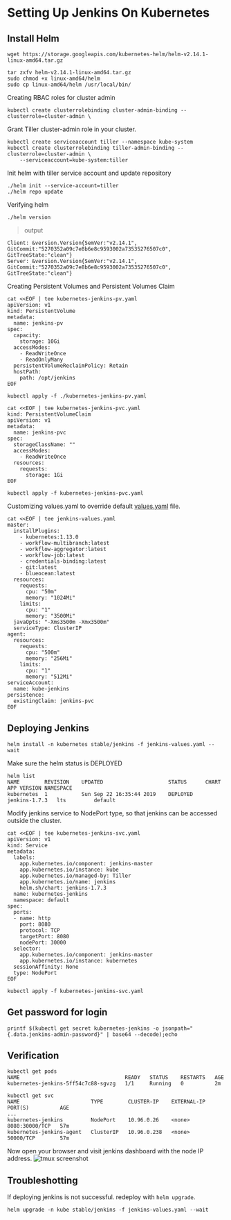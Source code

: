 # Setting Up Jenkins On Kubernetes
## Install Helm
```
wget https://storage.googleapis.com/kubernetes-helm/helm-v2.14.1-linux-amd64.tar.gz

tar zxfv helm-v2.14.1-linux-amd64.tar.gz
sudo chmod +x linux-amd64/helm
sudo cp linux-amd64/helm /usr/local/bin/
```
Creating RBAC roles for cluster admin
```
kubectl create clusterrolebinding cluster-admin-binding --clusterrole=cluster-admin \
```
Grant Tiller cluster-admin role in your cluster.
```
kubectl create serviceaccount tiller --namespace kube-system
kubectl create clusterrolebinding tiller-admin-binding --clusterrole=cluster-admin \
    --serviceaccount=kube-system:tiller
```
Init helm with tiller service account and update repository
```
./helm init --service-account=tiller
./helm repo update
```
Verifying helm
```
./helm version
```
> output
```
Client: &version.Version{SemVer:"v2.14.1", GitCommit:"5270352a09c7e8b6e8c9593002a73535276507c0", GitTreeState:"clean"}
Server: &version.Version{SemVer:"v2.14.1", GitCommit:"5270352a09c7e8b6e8c9593002a73535276507c0", GitTreeState:"clean"}
```
Creating Persistent Volumes and Persistent Volumes Claim
```
cat <<EOF | tee kubernetes-jenkins-pv.yaml
apiVersion: v1
kind: PersistentVolume
metadata:
  name: jenkins-pv
spec:
  capacity: 
    storage: 10Gi
  accessModes:
    - ReadWriteOnce
    - ReadOnlyMany
  persistentVolumeReclaimPolicy: Retain
  hostPath:
    path: /opt/jenkins
EOF    
```
```
kubectl apply -f ./kubernetes-jenkins-pv.yaml
```
```
cat <<EOF | tee kubernetes-jenkins-pvc.yaml
kind: PersistentVolumeClaim
apiVersion: v1
metadata:
  name: jenkins-pvc
spec:
  storageClassName: ""
  accessModes:
    - ReadWriteOnce
  resources:
    requests:
      storage: 1Gi
EOF      
```
```
kubectl apply -f kubernetes-jenkins-pvc.yaml
```
Customizing values.yaml to override default [values.yaml](https://github.com/helm/helm/blob/master/docs/chart_template_guide/values_files.md) file.
```
cat <<EOF | tee jenkins-values.yaml
master:
  installPlugins:
    - kubernetes:1.13.0
    - workflow-multibranch:latest
    - workflow-aggregator:latest
    - workflow-job:latest
    - credentials-binding:latest
    - git:latest
    - blueocean:latest
  resources:
    requests:
      cpu: "50m"
      memory: "1024Mi"
    limits:
      cpu: "1"
      memory: "3500Mi"
  javaOpts: "-Xms3500m -Xmx3500m"
  serviceType: ClusterIP
agent:
  resources:
    requests:
      cpu: "500m"
      memory: "256Mi"
    limits:
      cpu: "1"
      memory: "512Mi"
serviceAccount:
  name: kube-jenkins
persistence:
  existingClaim: jenkins-pvc
EOF  
```
## Deploying Jenkins
```
helm install -n kubernetes stable/jenkins -f jenkins-values.yaml --wait
```
Make sure the helm status is DEPLOYED
```
helm list
NAME      	REVISION	UPDATED                 	STATUS  	CHART        	APP VERSION	NAMESPACE
kubernetes	1       	Sun Sep 22 16:35:44 2019	DEPLOYED	jenkins-1.7.3	lts        	default  
```
Modify jenkins service to NodePort type, so that jenkins can be accessed outside the cluster.
```
cat <<EOF | tee kubernetes-jenkins-svc.yaml
apiVersion: v1
kind: Service
metadata:
  labels:
    app.kubernetes.io/component: jenkins-master
    app.kubernetes.io/instance: kube
    app.kubernetes.io/managed-by: Tiller
    app.kubernetes.io/name: jenkins
    helm.sh/chart: jenkins-1.7.3
  name: kubernetes-jenkins
  namespace: default
spec:
  ports:
  - name: http
    port: 8080
    protocol: TCP
    targetPort: 8080
    nodePort: 30000
  selector:
    app.kubernetes.io/component: jenkins-master
    app.kubernetes.io/instance: kubernetes
  sessionAffinity: None
  type: NodePort
EOF
```
```
kubectl apply -f kubernetes-jenkins-svc.yaml
```
## Get password for login
```
printf $(kubectl get secret kubernetes-jenkins -o jsonpath="{.data.jenkins-admin-password}" | base64 --decode);echo
```
## Verification
```
kubectl get pods
NAME                                  READY   STATUS    RESTARTS   AGE
kubernetes-jenkins-5ff54c7c88-sgvzg   1/1     Running   0          2m
```
```
kubectl get svc
NAME                       TYPE        CLUSTER-IP    EXTERNAL-IP   PORT(S)          AGE
...
kubernetes-jenkins         NodePort    10.96.0.26    <none>        8080:30000/TCP   57m
kubernetes-jenkins-agent   ClusterIP   10.96.0.238   <none>        50000/TCP        57m
```
Now open your browser and visit jenkins dashboard with the node IP address.
![tmux screenshot]()
## Troubleshotting
If deploying jenkins is not successful. redeploy with `helm upgrade`.
```
helm upgrade -n kube stable/jenkins -f jenkins-values.yaml --wait
```
